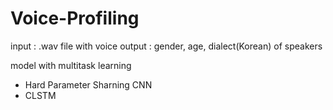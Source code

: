 # Voice-Profiling

input : .wav file with voice
output : gender, age, dialect(Korean) of speakers

model with multitask learning
 - Hard Parameter Sharning CNN
 - CLSTM

